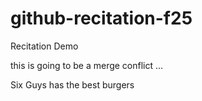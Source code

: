 # github-recitation-f25
Recitation Demo

this is going to be a merge conflict ...

Six Guys has the best burgers